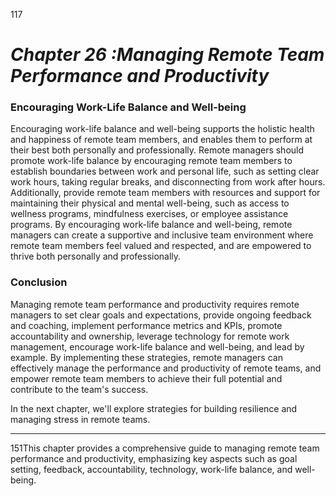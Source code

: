 117



# ***Chapter 26 :Managing Remote Team Performance and Productivity***


### **Encouraging Work-Life Balance and Well-being**

Encouraging work-life balance and well-being supports the holistic health and happiness of remote team members, and enables them to perform at their best both personally and professionally. Remote managers should promote work-life balance by encouraging remote team members to establish boundaries between work and personal life, such as setting clear work hours, taking regular breaks, and disconnecting from work after hours. Additionally, provide remote team members with resources and support for maintaining their physical and mental well-being, such as access to wellness programs, mindfulness exercises, or employee assistance programs. By encouraging work-life balance and well-being, remote managers can create a supportive and inclusive team environment where remote team members feel valued and respected, and are empowered to thrive both personally and professionally.

### **Conclusion**

Managing remote team performance and productivity requires remote managers to set clear goals and expectations, provide ongoing feedback and coaching, implement performance metrics and KPIs, promote accountability and ownership, leverage technology for remote work management, encourage work-life balance and well-being, and lead by example. By implementing these strategies, remote managers can effectively manage the performance and productivity of remote teams, and empower remote team members to achieve their full potential and contribute to the team's success.

In the next chapter, we'll explore strategies for building resilience and managing stress in remote teams.

---

151This chapter provides a comprehensive guide to managing remote team performance and productivity, emphasizing key aspects such as goal setting, feedback, accountability, technology, work-life balance, and well-being.
